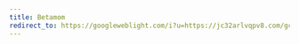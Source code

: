 ```yaml
---
title: Betamom
redirect_to: https://googleweblight.com/i?u=https://jc32arlvqpv8.com/gcf5vvqjeq?key=20598c887a5aa1721439416618246cda
---
```

